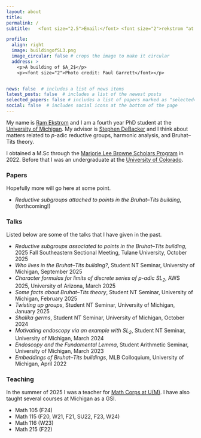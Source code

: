 ```yaml
---
layout: about
title:
permalink: /
subtitle:   <font size="2.5">Email:</font> <font size="2">rekstrom "at umich.edu"</font>

profile:
  align: right
  image: buildingofSL3.png
  image_circular: false # crops the image to make it circular
  address: >
    <p>A building of $A_2$</p>
    <p><font size="2">Photo credit: Paul Garrett</font></p>


news: false  # includes a list of news items
latest_posts: false  # includes a list of the newest posts
selected_papers: false # includes a list of papers marked as "selected={true}"
social: false  # includes social icons at the bottom of the page
---
```


My name is [Ram Ekstrom](https://lsa.umich.edu/math/people/phd-students/rekstrom.html) and I am a fourth year PhD student at the [University of Michigan](https://lsa.umich.edu/math). My advisor is [Stephen DeBacker](https://dept.math.lsa.umich.edu/~smdbackr/) and I think about matters related to $p$-adic reductive groups, harmonic analysis, and Bruhat–Tits theory.


I obtained a M.Sc through the [Marjorie Lee Browne Scholars Program](https://lsa.umich.edu/math/graduates/GraduateStudentHandbook/the-marjorie-lee-browne-scholars-program.html) in 2022. Before that I was an undergraduate at the [University of Colorado](https://www.colorado.edu/math/).

### Papers
Hopefully more will go here at some point.

- *Reductive subgroups attached to points in the Bruhat–Tits building*, (forthcoming!)

### Talks
Listed below are some of the talks that I have given in the past.

- *Reductive subgroups associated to points in the Bruhat–Tits building*, 2025 Fall Southeastern Sectional Meeting, Tulane University, October 2025
- *Who lives in the Bruhat–Tits building?*, Student NT Seminar, University of Michigan, September 2025
- *Character formulas for limits of discrete series of $p$-adic $\mathrm{SL}_2$*, AWS 2025, University of Arizona, March 2025
- *Some facts about Bruhat–Tits theory*, Student NT Seminar, University of Michigan, February 2025
- *Twisting up groups*, Student NT Seminar, University of Michigan, January 2025
- *Shalika germs*, Student NT Seminar, University of Michigan, October 2024
- *Motivating endoscopy via an example with $\mathrm{SL}_2$*, Student NT Seminar, University of Michigan, March 2024
- *Endoscopy and the Fundamental Lemma*, Student Arithmetic Seminar, University of Michigan, March 2023
- *Embeddings of Bruhat–Tits buildings*, MLB Colloquium, University of Michigan, April 2022


### Teaching
In the summer of 2025 I was a teacher for [Math Corps at U(M)](https://sites.lsa.umich.edu/math-corps/). I have also taught several courses at Michigan as a GSI.

- Math 105 (F24)
- Math 115 (F20, W21, F21, SU22, F23, W24)
- Math 116 (W23)
- Math 215 (F22)

